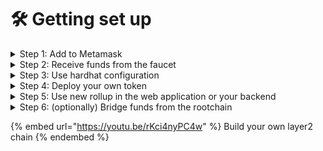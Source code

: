 # 🛠 Getting set up

<details>

<summary>Step 1: Add to Metamask</summary>

[how-to-use-metamask-with-presto.md](../../overview/main-functionality/how-to-use-metamask-with-presto.md "mention")

</details>

<details>

<summary>Step 2: Receive funds from the faucet</summary>

[how-to-use-a-faucet.md](../../overview/main-functionality/how-to-use-a-faucet.md "mention")

</details>

<details>

<summary>Step 3: Use hardhat configuration</summary>

[how-to-use-hardhat-with-presto.md](../../overview/features-for-developers/how-to-use-hardhat-with-presto.md "mention")

</details>

<details>

<summary>Step 4: Deploy your own token</summary>

[how-to-deploy-a-smart-contract.md](../../overview/features-for-developers/how-to-deploy-a-smart-contract.md "mention")

</details>

<details>

<summary>Step 5: Use new rollup in the web application or your backend</summary>

[how-to-deploy-a-smart-contract.md](../../overview/features-for-developers/how-to-deploy-a-smart-contract.md "mention")

</details>

<details>

<summary>Step 6: (optionally) Bridge funds from the rootchain</summary>

[how-to-use-a-bridge.md](../../overview/main-functionality/how-to-use-a-bridge.md "mention")

</details>

{% embed url="https://youtu.be/rKci4nyPC4w" %}
Build your own layer2 chain
{% endembed %}
